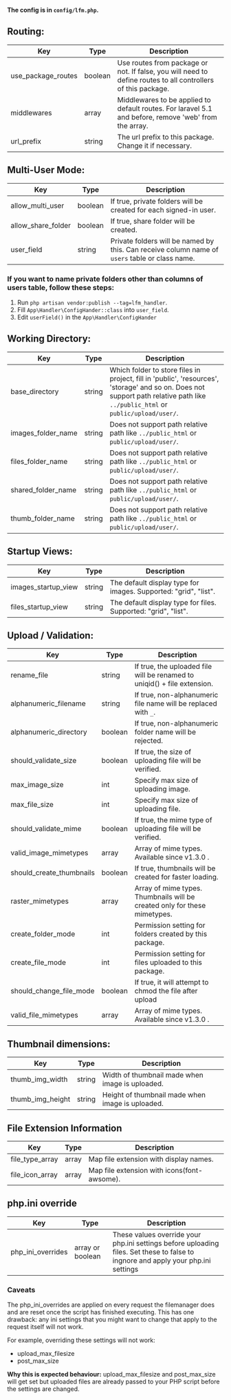 **The config is in `config/lfm.php`.**

## Routing:

| Key                | Type    | Description                                                                                                  |
|--------------------|---------|--------------------------------------------------------------------------------------------------------------|
| use\_package\_routes | boolean | Use routes from package or not. If false, you will need to define routes to all controllers of this package. |
| middlewares        | array   | Middlewares to be applied to default routes. For laravel 5.1 and before, remove 'web' from the array.        |
| url_prefix         | string  | The url prefix to this package. Change it if necessary.                                                      |


## Multi-User Mode:

| Key                | Type    | Description                                                                                    |
|--------------------|---------|------------------------------------------------------------------------------------------------|
| allow\_multi\_user   | boolean | If true, private folders will be created for each signed-in user.                              |
| allow\_share\_folder | boolean | If true, share folder will be created.                                                         |
| user_field         | string  | Private folders will be named by this. Can receive column name of `users` table or class name. |

### If you want to name private folders other than columns of users table, follow these steps:
1. Run `php artisan vendor:publish --tag=lfm_handler`.
2. Fill `App\Handler\ConfigHander::class` into `user_field`.
3. Edit `userField()` in the `App\Handler\ConfigHander`


## Working Directory:

| Key                | Type   | Description                                                                                                                                                                     |
|--------------------|--------|---------------------------------------------------------------------------------------------------------------------------------------------------------------------------------|
| base_directory     | string | Which folder to store files in project, fill in 'public', 'resources', 'storage' and so on. Does not support path relative path like `../public_html` or `public/upload/user/`. |
| images\_folder\_name | string | Does not support path relative path like `../public_html` or `public/upload/user/`.                                                                                             |
| files\_folder\_name  | string | Does not support path relative path like `../public_html` or `public/upload/user/`.                                                                                             |
| shared\_folder\_name | string | Does not support path relative path like `../public_html` or `public/upload/user/`.                                                                                             |
| thumb\_folder\_name  | string | Does not support path relative path like `../public_html` or `public/upload/user/`.                                                                                             |


## Startup Views:

| Key                 | Type   | Description                                                     |
|---------------------|--------|-----------------------------------------------------------------|
| images\_startup\_view | string | The default display type for images. Supported: "grid", "list". |
| files\_startup\_view  | string | The default display type for files. Supported: "grid", "list".  |


## Upload / Validation:

| Key                     | Type    | Description                                                              |
|-------------------------|---------|--------------------------------------------------------------------------|
| rename_file             | string  | If true, the uploaded file will be renamed to uniqid() + file extension. |
| alphanumeric_filename   | string  | If  true, non-alphanumeric file name will be replaced with `_`.          |
| alphanumeric_directory  | boolean | If true, non-alphanumeric folder name will be rejected.                  |
| should\_validate\_size  | boolean | If true, the size of uploading file will be verified.                    |
| max\_image\_size        | int     | Specify max size of uploading image.                                     |
| max\_file\_size         | int     | Specify max size of uploading file.                                      |
| should\_validate\_mime  | boolean | If true, the mime type of uploading file will be verified.               |
| valid\_image\_mimetypes | array   | Array of mime types. Available since v1.3.0 .                       |
| should\_create\_thumbnails | boolean   | If true, thumbnails will be created for faster loading.                       |
| raster\_mimetypes       | array   | Array of mime types. Thumbnails will be created only for these mimetypes.                       |
| create\_folder\_mode    | int     | Permission setting for folders created by this package.                       |
| create\_file\_mode      | int     | Permission setting for files uploaded to this package.                       |
| should\_change\_file\_mode | boolean | If true, it will attempt to chmod the file after upload                  |
| valid\_file\_mimetypes  | array   | Array of mime types. Available since v1.3.0 .                       |


## Thumbnail dimensions:

| Key              | Type   | Description                                      |
|------------------|--------|--------------------------------------------------|
| thumb\_img\_width  | string | Width of thumbnail made when image is uploaded.  |
| thumb\_img\_height | string | Height of thumbnail made when image is uploaded. |


## File Extension Information

| Key             | Type  | Description                                 |
|-----------------|-------|---------------------------------------------|
| file\_type\_array | array | Map file extension with display names.      |
| file\_icon\_array | array | Map file extension with icons(font-awsome). |


## php.ini override

| Key               | Type            | Description                                                                                                                       |
|-------------------|-----------------|-----------------------------------------------------------------------------------------------------------------------------------|
| php\_ini\_overrides | array or boolean | These values override your php.ini settings before uploading files. Set these to false to ingnore and apply your php.ini settings |

### Caveats

The php\_ini\_overrides are applied on every request the filemanager does and are reset once the script has finished executing.
This has one drawback: any ini settings that you might want to change that apply to the request itself will not work.

For example, overriding these settings will not work:
* upload\_max\_filesize
* post\_max\_size

**Why this is expected behaviour:**
upload\_max\_filesize and post\_max\_size will get set but uploaded files are already passed to your PHP script before the settings are changed.

